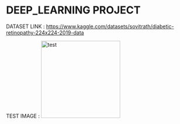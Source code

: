 # DEEP_LEARNING PROJECT

DATASET LINK : https://www.kaggle.com/datasets/sovitrath/diabetic-retinopathy-224x224-2019-data

TEST IMAGE : <img width="216" height="211" alt="test" src="https://github.com/user-attachments/assets/d1bdd969-49c6-474d-9d21-57f131d91dc1" />
